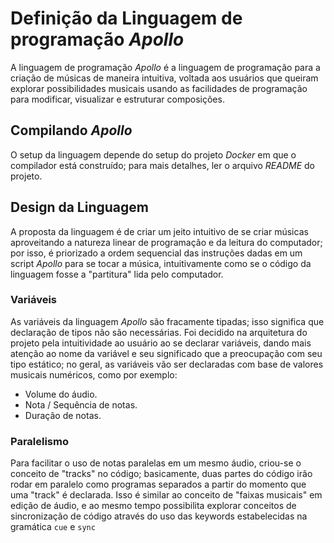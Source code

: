 # Definição da Linguagem de programação *Apollo*
A linguagem de programação *Apollo* é a linguagem de programação para a criação de músicas de maneira intuitiva, voltada aos usuários que queiram explorar possibilidades musicais usando as facilidades de programação para modificar, visualizar e estruturar composições.

## Compilando *Apollo*
O setup da linguagem depende do setup do projeto *Docker* em que o compilador está construído; para mais detalhes, ler o arquivo *README* do projeto. 

## Design da Linguagem
A proposta da linguagem é de criar um jeito intuitivo de se criar músicas aproveitando a natureza linear de programação e da leitura do computador; por isso, é priorizado a ordem sequencial das instruções dadas em um script *Apollo* para se tocar a música, intuitivamente como se o código da linguagem fosse a "partitura" lida pelo computador.

### Variáveis
As variáveis da linguagem *Apollo* são fracamente tipadas; isso significa que declaração de tipos não são necessárias. Foi decidido na arquitetura do projeto pela intuitividade ao usuário ao se declarar variáveis, dando mais atenção ao nome da variável e seu significado que a preocupação com seu tipo estático; no geral, as variáveis vão ser declaradas com base de valores musicais numéricos, como por exemplo:

- Volume do áudio.
- Nota / Sequência de notas.
- Duração de notas.

### Paralelismo
Para facilitar o uso de notas paralelas em um mesmo áudio, criou-se o conceito de "tracks" no código; basicamente, duas partes do código irão rodar em paralelo como programas separados a partir do momento que uma "track" é declarada. Isso é similar ao conceito de "faixas musicais" em edição de áudio, e ao mesmo tempo possibilita explorar conceitos de sincronização de código através do uso das keywords estabelecidas na gramática `cue` e `sync`

